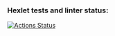 ### Hexlet tests and linter status:
[![Actions Status](https://github.com/MichaelStroganov/data-analytics-project-92/workflows/hexlet-check/badge.svg)](https://github.com/MichaelStroganov/data-analytics-project-92/actions)